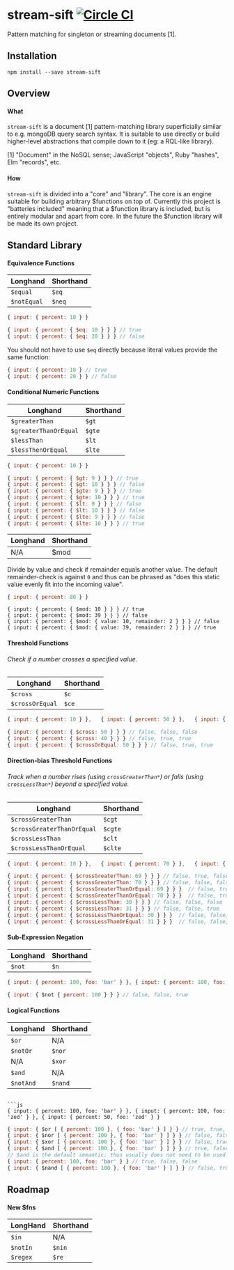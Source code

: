 # stream-sift [![Circle CI](https://circleci.com/gh/littlebits/stream-sift.svg?style=svg)](https://circleci.com/gh/littlebits/stream-sift)

Pattern matching for singleton or streaming documents [1].



## Installation

```
npm install --save stream-sift
```


## Overview

#### What
`stream-sift` is a document [1] pattern-matching library superficially similar to e.g. mongoDB query search syntax. It is suitable to use directly or build higher-level abstractions that compile down to it (eg: a RQL-like library).

[1] "Document" in the NoSQL sense; JavaScript "objects", Ruby "hashes", Elm "records", etc.  


#### How
`stream-sift` is divided into a "core" and "library". The core is an engine suitable for building arbitrary $functions on top of. Currently this project is "batteries included" meaning that a $function library is included, but is entirely modular and apart from core. In the future the $function library will be made its own project.



## Standard Library

#### Equivalence Functions

Longhand | Shorthand
---|---
`$equal` | `$eq`
`$notEqual` | `$neq`

```js
{ input: { percent: 10 } }
```
```js
{ input: { percent: { $eq: 10 } } } // true
{ input: { percent: { $eq: 20 } } } // false
```

You should not have to use `$eq` directly because literal values provide the same function:
```js
{ input: { percent: 10 } // true
{ input: { percent: 20 } } // false
```


#### Conditional Numeric Functions

Longhand | Shorthand
---|---
`$greaterThan` | `$gt`
`$greaterThanOrEqual` | `$gte`
`$lessThan` | `$lt`
`$lessThenOrEqual` | `$lte`

```js
{ input: { percent: 10 } }
```
```js
{ input: { percent: { $gt: 9 } } } // true
{ input: { percent: { $gt: 10 } } } // false
{ input: { percent: { $gte: 9 } } } // true
{ input: { percent: { $gte: 10 } } } // true
{ input: { percent: { $lt: 9 } } } // false
{ input: { percent: { $lt: 10 } } } // false
{ input: { percent: { $lte: 9 } } } // false
{ input: { percent: { $lte: 10 } } } // true
```

Longhand | Shorthand
---|---
N/A | $mod

Divide by value and check if remainder equals another value. The default remainder-check is against `0` and thus can be phrased as "does this static value evenly fit into the incoming value".

```js
{ input: { percent: 80 } }
```
```
{ input: { percent: { $mod: 10 } } } // true
{ input: { percent: { $mod: 39 } } } // false
{ input: { percent: { $mod: { value: 10, remainder: 2 } } } // false
{ input: { percent: { $mod: { value: 39, remainder: 2 } } } // true
```


#### Threshold Functions
###### Check if a number crosses a specified value.

Longhand | Shorthand
---|---
`$cross` | `$c`
`$crossOrEqual` | `$ce`

```js
{ input: { percent: 10 } },   { input: { percent: 50 } },   { input: { percent: 10 } }
```
```js
{ input: { percent: { $cross: 50 } } } // false, false, false
{ input: { percent: { $cross: 40 } } } // false, true, true
{ input: { percent: { $crossOrEqual: 50 } } } // false, true, true
```


#### Direction-bias Threshold Functions
###### Track when a number rises (using `crossGreaterThan*`) or falls (using `crossLessThan*`) beyond a specified value.

Longhand | Shorthand
---|---
`$crossGreaterThan` | `$cgt`
`$crossGreaterThanOrEqual` | `$cgte`
`$crossLessThan` | `$clt`
`$crossLessThanOrEqual` | `$clte`

```js
{ input: { percent: 10 } },   { input: { percent: 70 } },   { input: { percent: 30 } }
```
```js
{ input: { percent: { $crossGreaterThan: 69 } } } // false, true, false
{ input: { percent: { $crossGreaterThan: 70 } } } // false, false, false
{ input: { percent: { $crossGreaterThanOrEqual: 69 } } }  // false, true, false
{ input: { percent: { $crossGreaterThanOrEqual: 70 } } }  // false, true, false
{ input: { percent: { $crossLessThan: 30 } } } // false, false, false
{ input: { percent: { $crossLessThan: 31 } } } // false, false, true
{ input: { percent: { $crossLessThanOrEqual: 30 } } }  // false, false, true
{ input: { percent: { $crossLessThanOrEqual: 31 } } }  // false, false, true
```


#### Sub-Expression Negation

Longhand | Shorthand
---|---
`$not` | `$n`

```js
{ input: { percent: 100, foo: 'bar' } }, { input: { percent: 100, foo: 'zed' } }, { input: { percent: 50, foo: 'zed' } }
```
```js
{ input: { $not { percent: 100 } } } // false, false, true
```


#### Logical Functions

Longhand | Shorthand
---|---
`$or` | N/A
`$notOr` | `$nor`
N/A | `$xor`
`$and` | N/A
`$notAnd` | `$nand`
```

```js
{ input: { percent: 100, foo: 'bar' } }, { input: { percent: 100, foo: 'zed' } }, { input: { percent: 50, foo: 'zed' } }
```
```js
{ input: { $or [ { percent: 100 }, { foo: 'bar' } ] } } // true, true, false
{ input: { $nor [ { percent: 100 }, { foo: 'bar' } ] } } // false, false, true
{ input: { $xor [ { percent: 100 }, { foo: 'bar' } ] } } // false, true, false
{ input: { $and [ { percent: 100 }, { foo: 'bar' } ] } } // true, false, false
// $and is the default semantic; thus usually does not need to be used directly:
{ input: { percent: 100, foo: 'bar' } } // true, false, false
{ input: { $nand [ { percent: 100 }, { foo: 'bar' } ] } } // false, true, true
```



## Roadmap

#### New $fns

LongHand | Shorthand
---|---
`$in` | N/A
`$notIn` | `$nin`
`$regex` | `$re`
